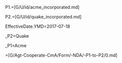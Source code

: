 P1.=[G/U/id/acme_incorporated.md]

P2.=[G/U/id/quake_incorporated.md]

EffectiveDate.YMD=2017-07-18

_P2=Quake

_P1=Acme

=[G/Agt-Cooperate-CmA/Form/-NDA/-P1-to-P2/0.md]

